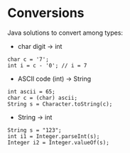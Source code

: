 # Conversions

Java solutions to convert among types:

* char digit -&gt; int

```text
char c = '7';
int i = c - '0'; // i = 7
```

* ASCII code \(int\) -&gt; String

```text
int ascii = 65;
char c = (char) ascii;
String s = Character.toString(c);
```

* String -&gt; int

```text
String s = "123";
int i1 = Integer.parseInt(s);
Integer i2 = Integer.valueOf(s);
```

